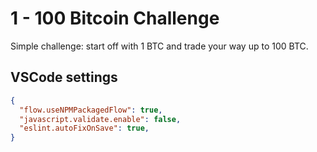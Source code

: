 # 1 - 100 Bitcoin Challenge

Simple challenge: start off with 1 BTC and trade your way up to 100 BTC.

## VSCode settings

```json
{
  "flow.useNPMPackagedFlow": true,
  "javascript.validate.enable": false,
  "eslint.autoFixOnSave": true,
}
```
